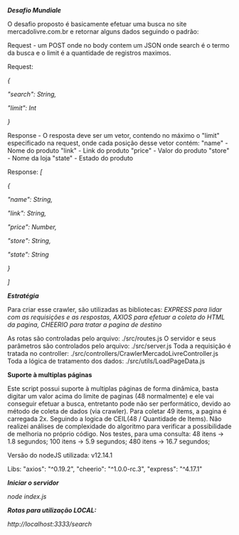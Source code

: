***Desafio Mundiale***

O desafio proposto é basicamente efetuar uma busca no site mercadolivre.com.br e retornar alguns dados seguindo o padrão:


Request - um POST onde no body contem um JSON onde search é o termo da busca e o limit é a quantidade de registros maximos.

Request:

*{*

 *"search": String,*

 *"limit": Int*

*}*

Response - O resposta deve ser um vetor, contendo no máximo o "limit" especificado na request, onde cada posição desse vetor contém:
    "name" - Nome do produto
    "link" - Link do produto
    "price" - Valor do produto
    "store" - Nome da loja
    "state" - Estado do produto

Response: 
*[*

 *{*

   *"name": String,*

   *"link": String,*

   *"price": Number,*

   *"store": String,*

   *"state": String*

 *}*

*]*

***Estratégia***

Para criar esse crawler, são utilizadas as bibliotecas:
*EXPRESS para lidar com as requisições e as respostas,*
*AXIOS para efetuar a coleta do HTML da pagina,* 
*CHEERIO para tratar a pagina de destino*

As rotas são controladas pelo arquivo: ./src/routes.js
O servidor e seus parâmetros são controlados pelo arquivo: ./src/server.js
Toda a requisição é tratada no controller: ./src/controllers/CrawlerMercadoLivreController.js
Toda a lógica de tratamento dos dados: ./src/utils/LoadPageData.js

**Suporte à multiplas páginas**

Este script possui suporte à multiplas páginas de forma dinâmica, basta digitar um valor acima do limite de paginas (48 normalmente) e ele vai conseguir efetuar a busca, entretanto pode não ser performático, devido ao método de coleta de dados (via crawler). Para coletar 49 items, a pagina é carregada 2x.
Seguindo a logica de CEIL(48 / Quantidade de Items).
Não realizei análises de complexidade do algoritmo para verificar a possibilidade de melhoria no próprio código.
Nos testes, para uma consulta:
48 itens -> 1.8 segundos;
100 itens -> 5.9 segundos;
480 itens -> 16.7 segundos;

Versão do nodeJS utilizada: v12.14.1

Libs:
"axios": "^0.19.2",
"cheerio": "^1.0.0-rc.3",
"express": "^4.17.1"


***Iniciar o servidor***

*node index.js*

***Rotas para utilização LOCAL:***

*http://localhost:3333/search*
